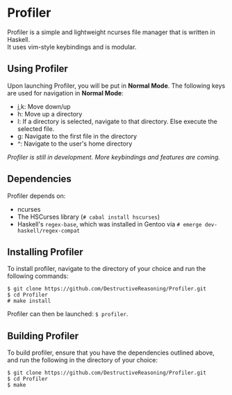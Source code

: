 Profiler
========
Profiler is a simple and lightweight ncurses file manager that is written in Haskell. <br />
It uses vim-style keybindings and is modular.

Using Profiler
--------------
Upon launching Profiler, you will be put in **Normal Mode**. The following keys are used for navigation in **Normal Mode**:
* j,k:		Move down/up
* h:		Move up a directory
* l:		If a directory is selected, navigate to that directory. Else execute the selected file.
* g:		Navigate to the first file in the directory
* ^:		Navigate to the user's home directory

*Profiler is still in development. More keybindings and features are coming.*

Dependencies
------------
Profiler depends on:
* ncurses
* The HSCurses library (`# cabal install hscurses`)
* Haskell's `regex-base`, which was installed in Gentoo via `# emerge dev-haskell/regex-compat`

Installing Profiler
-------------------
To install profiler, navigate to the directory of your choice and run the following commands:
```
$ git clone https://github.com/DestructiveReasoning/Profiler.git
$ cd Profiler
# make install
```
Profiler can then be launched: `$ profiler`.

Building Profiler
-----------------
To build profiler, ensure that you have the dependencies outlined above, and run the following in the directory of your choice:
```
$ git clone https://github.com/DestructiveReasoning/Profiler.git
$ cd Profiler
$ make
```
